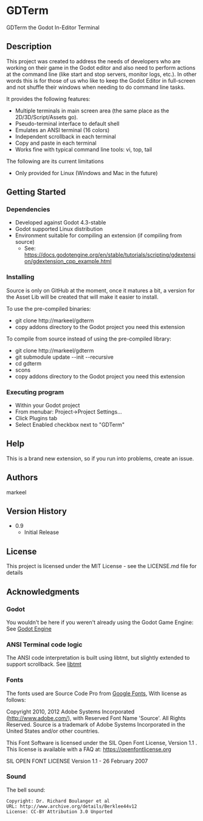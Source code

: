 # GDTerm

GDTerm the Godot In-Editor Terminal

## Description

This project was created to address the needs of developers who are working on their game in the Godot editor 
and also need to perform actions at the command line (like start and stop servers, monitor logs, etc.).  In other words this 
is for those of us who like to keep the Godot Editor in full-screen and not shuffle their windows when needing to do command 
line tasks.

It provides the following features:

* Multiple terminals in main screen area (the same place as the 2D/3D/Script/Assets go).
* Pseudo-terminal interface to default shell
* Emulates an ANSI terminal (16 colors)
* Independent scrollback in each terminal
* Copy and paste in each terminal
* Works fine with typical command line tools: vi, top, tail

The following are its current limitations
* Only provided for Linux (Windows and Mac in the future)

## Getting Started

### Dependencies

* Developed against Godot 4.3-stable
* Godot supported Linux distribution
* Environment suitable for compiling an extension (if compiling from source)
  * See: https://docs.godotengine.org/en/stable/tutorials/scripting/gdextension/gdextension_cpp_example.html

### Installing

Source is only on GitHub at the moment, once it matures a bit, a version for the Asset Lib will be created
that will make it easier to install.

To use the pre-compiled binaries:

* git clone http://markeel/gdterm
* copy addons directory to the Godot project you need this extension

To compile from source instead of using the pre-compiled library:

* git clone http://markeel/gdterm
* git submodule update --init --recursive
* cd gdterm
* scons
* copy addons directory to the Godot project you need this extension

### Executing program

* Within your Godot project
* From menubar: Project->Project Settings...
* Click Plugins tab
* Select Enabled checkbox next to "GDTerm"

## Help

This is a brand new extension, so if you run into problems, create an issue.

## Authors

markeel

## Version History

* 0.9
    * Initial Release

## License

This project is licensed under the MIT License - see the LICENSE.md file for details

## Acknowledgments

### Godot

You wouldn't be here if you weren't already using the Godot Game Engine: See [Godot Engine](https://godotengine.org/)

### ANSI Terminal code logic 

The ANSI code interpretation is built using libtmt, but slightly extended to support
scrollback.  See [libtmt](https://github.com/deadpixi/libtmt)

### Fonts

The fonts used are Source Code Pro from [Google Fonts](https://fonts.google.com/specimen/Source+Code+Pro), With license as follows:

Copyright 2010, 2012 Adobe Systems Incorporated (http://www.adobe.com/), with Reserved Font Name 'Source'. All Rights Reserved. Source is a trademark of Adobe Systems Incorporated in the United States and/or other countries.

This Font Software is licensed under the SIL Open Font License, Version 1.1 . This license is available with a FAQ at: https://openfontlicense.org

SIL OPEN FONT LICENSE Version 1.1 - 26 February 2007 

### Sound

The bell sound:

```
Copyright: Dr. Richard Boulanger et al
URL: http://www.archive.org/details/Berklee44v12
License: CC-BY Attribution 3.0 Unported
```
